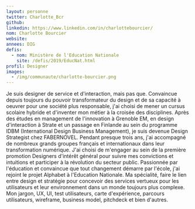 ```yaml
---
layout: personne
twitter: Charlotte_Bcr
github:
linkedin: https://www.linkedin.com/in/charlottebourcier/
nom: Charlotte Bourcier
website: 
annees: DIG
defis: 
  - nom: Ministère de l'Education Nationale
    site: /defis/2019/EducNat.html
profil: Designer
images:
  - /img/communaute/charlotte-bourcier.png
---
```

Je suis designer de service et d'interaction, mais pas que. Convaincue depuis toujours du pouvoir transformateur du design et de sa capacité à oeuvrer pour une société plus responsable, j'ai choisi de mener un cursus scolaire hybride et d'inventer mon métier à la croisée des disciplines. Après des études en management de l'innovation à Grenoble EM, en design d'interaction à Strate et un passage en Finlande au sein du programme IDBM (International Design Business Management), je suis devenue Design Strategist chez FABERNOVEL. Pendant presque trois ans, j'ai accompagné de nombreux grands groupes français et internationaux dans leur transformation numérique. J'ai choisi de m'engager au sein de la première promotion Designers d'intérêt général pour suivre mes convictions et intuitions et participer à la révolution du secteur public. Passionnée par l'éducation et convaincue que tout changement démarre par l'école, j'ai rejoint le projet Alphabet à l'Education Nationale. Ma spécialité, faire le lien entre design et stratégie pour concevoir des services vertueux pour les utilisateurs et leur environnement dans un monde toujours plus complexe. Mon jargon, UX, UI, test utilisateurs, carte d'expérience, parcours utilisateurs, wireframe, business model, pitchdeck et bien d'autres.
